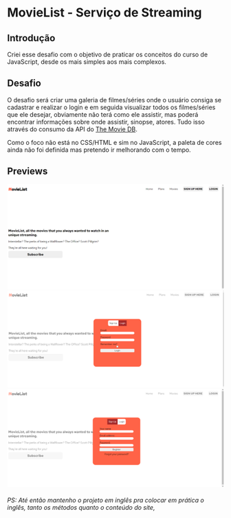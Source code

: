 # MovieList - Serviço de Streaming

 ## **Introdução**

Criei esse desafio com o objetivo de praticar os conceitos do curso de JavaScript, desde os mais simples aos mais complexos.

## **Desafio**

O desafio será criar uma galeria de filmes/séries onde o usuário consiga se cadastrar e realizar o login e em seguida visualizar todos os filmes/séries que ele desejar, obviamente não terá como ele assistir, mas poderá encontrar informações sobre onde assistir, sinopse, atores. Tudo isso através do consumo da API do [The Movie DB](https://developers.themoviedb.org/3/getting-started/introduction).

Como o foco não está no CSS/HTML e sim no JavaScript, a paleta de cores ainda não foi definida mas pretendo ir melhorando com o tempo.

## **Previews**

![Inicio](previews/preview.png)
![LoginModal](previews/previewmodallogin.png)
![RegisterModal](previews/previewmodalregister.png)

###### PS: Até então mantenho o projeto em inglês pra colocar em prática o inglês, tanto os métodos quanto o conteúdo do site, 